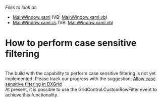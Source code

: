 <!-- default file list -->
*Files to look at*:

* [MainWindow.xaml](./CS/WpfApplication1/MainWindow.xaml) (VB: [MainWindow.xaml.vb](./VB/WpfApplication1/MainWindow.xaml.vb))
* [MainWindow.xaml.cs](./CS/WpfApplication1/MainWindow.xaml.cs) (VB: [MainWindow.xaml.vb](./VB/WpfApplication1/MainWindow.xaml.vb))
<!-- default file list end -->
# How to perform case sensitive filtering


<p><br />
The build with the capability to perform case sensitive filtering is not yet implemented. Please track our progress with the suggestion: <a href="https://www.devexpress.com/Support/Center/p/S37139">Allow case sensitive filtering in DXGrid</a><br />
At present, it is possible to use the GridControl.CustomRowFilter event to achieve this functionality.</p>

<br/>


